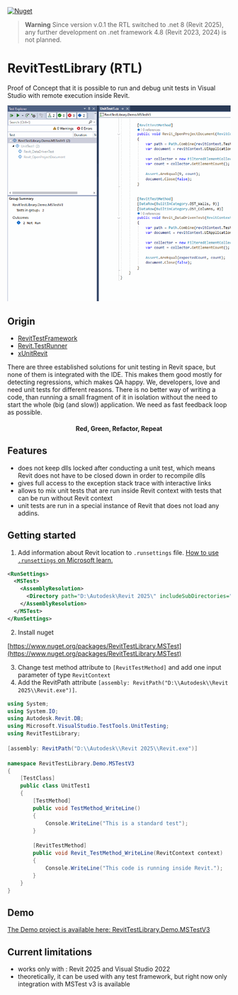 [![Nuget](https://img.shields.io/nuget/v/RevitTestLibrary?color=%23004880&label=RevitTestLibrary%20nugets)](https://www.nuget.org/packages?q=RevitTestLibrary)

> **Warning**
Since version v.0.1 the RTL switched to .net 8 (Revit 2025), any further development on .net framework 4.8 (Revit 2023, 2024) is not planned.



# RevitTestLibrary (RTL)
Proof of Concept that it is possible to run and debug unit tests in Visual Studio with remote execution inside Revit.

![proof-of-concept](https://raw.githubusercontent.com/NeVeSpl/RevitTestLibrary/main/documentation/proof-of-concept.gif)


## Origin

- [RevitTestFramework ](https://github.com/DynamoDS/RevitTestFramework)
- [Revit.TestRunner](https://github.com/geberit/Revit.TestRunner)
- [xUnitRevit](https://github.com/specklesystems/xUnitRevit)

There are three established solutions for unit testing in Revit space, but none of them is integrated with the IDE. This makes them good mostly for detecting regressions, which makes QA happy. We, developers, love and need unit tests for different reasons. There is no better way of writing a code, than running a small fragment of it in isolation without the need to start the whole (big (and slow)) application. We need as fast feedback loop as possible. 
<h4 align="center">
Red, Green, Refactor, Repeat
</h4>

## Features
- does not keep dlls locked after conducting a unit test, which means Revit does not have to be closed down in order to recompile dlls
- gives full access to the exception stack trace with interactive links
- allows to mix unit tests that are run inside Revit context with tests that can be run without Revit context
- unit tests are run in a special instance of Revit that does not load any addins.

## Getting started

1) Add information about Revit location to `.runsettings` file. [How to use `.runsettings` on Microsoft learn.](https://learn.microsoft.com/en-us/visualstudio/test/configure-unit-tests-by-using-a-dot-runsettings-file?view=vs-2022)
```xml
<RunSettings>
  <MSTest> 
    <AssemblyResolution>
      <Directory path="D:\Autodesk\Revit 2025\" includeSubDirectories="false"/>
    </AssemblyResolution>
  </MSTest>
</RunSettings>
```

2) Install nuget

[https://www.nuget.org/packages/RevitTestLibrary.MSTest](https://www.nuget.org/packages/RevitTestLibrary.MSTest)

3) Change test method attribute to `[RevitTestMethod]` and add one input parameter of type `RevitContext`
4) Add the RevitPath attribute `[assembly: RevitPath("D:\\Autodesk\\Revit 2025\\Revit.exe")]`.

```csharp
using System;
using System.IO;
using Autodesk.Revit.DB;
using Microsoft.VisualStudio.TestTools.UnitTesting;
using RevitTestLibrary;

[assembly: RevitPath("D:\\Autodesk\\Revit 2025\\Revit.exe")]

namespace RevitTestLibrary.Demo.MSTestV3
{
    [TestClass]
    public class UnitTest1
    {
        [TestMethod]
        public void TestMethod_WriteLine()
        {
            Console.WriteLine("This is a standard test");
        }

        [RevitTestMethod]
        public void Revit_TestMethod_WriteLine(RevitContext context)
        {
            Console.WriteLine("This code is running inside Revit.");
        }
    }
}
```

## Demo
[The Demo project is available here: RevitTestLibrary.Demo.MSTestV3](https://github.com/NeVeSpl/RevitTestLibrary/tree/main/sources/RevitTestLibrary.Demo.MSTestV3)

## Current limitations
 - works only with : Revit 2025 and Visual Studio 2022
 - theoretically, it can be used with any test framework, but right now only integration with MSTest v3 is available
